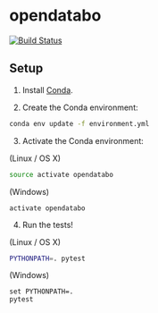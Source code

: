 # opendatabo

[![Build Status](https://travis-ci.org/opendatabo/opendatabo.svg?branch=master)](https://travis-ci.org/opendatabo/opendatabo)

## Setup

1. Install [Conda](https://conda.io/miniconda.html).

2. Create the Conda environment:

```bash
conda env update -f environment.yml
```

3. Activate the Conda environment:

(Linux / OS X)
```bash
source activate opendatabo
```

(Windows)
```batch
activate opendatabo
```

4. Run the tests!

(Linux / OS X)
```bash
PYTHONPATH=. pytest
```

(Windows)
```batch
set PYTHONPATH=.
pytest
```
